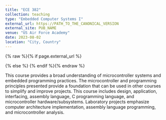 ```yaml
---
title: "ECE 382"
collection: teaching
type: "Embedded Computer Systems I"
external_url: https://PATH_TO_THE_CANONICAL_VERSION
external_site: PUB_NAME
venue: "US Air Force Academy"
date: 2023-08-02
location: "City, Country"
---
```


{% raw %}{% if page.external_url %}
<link rel="canonical" href="{{ page.external_url }}">
{% else %}
<link rel="canonical" href="{{ page.url | replace:'index.html','' | prepend: site.baseurl | prepend: site.url }}">
<link rel="alternate" type="application/atom+xml" title="{{ site.title }}" href="{{ "/feed.xml" | prepend: site.baseurl | prepend: site.url }}">
{% endif %}{% endraw %}


This course provides a broad understanding of microcontroller systems and embedded programming practices. The microcontroller and programming principles presented provide a foundation that can be used in other courses to simplify and improve projects. This course includes design, application, interfacing, assembly language, C programming language, and microcontroller hardware/subsystems. Laboratory projects emphasize computer architecture implementation, assembly language programming, and microcontroller analysis.
